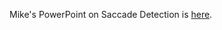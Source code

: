 Mike's PowerPoint on Saccade Detection is [here](http://research.yerkes.emory.edu/Buffalo/Repository%20Files/Powerpoints/labmeeting_120427.pptx).